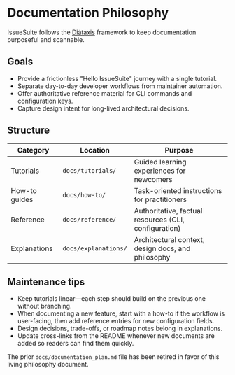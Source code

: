 # Documentation Philosophy

IssueSuite follows the [Diátaxis](https://diataxis.fr/) framework to keep documentation purposeful and scannable.

## Goals

- Provide a frictionless "Hello IssueSuite" journey with a single tutorial.
- Separate day-to-day developer workflows from maintainer automation.
- Offer authoritative reference material for CLI commands and configuration keys.
- Capture design intent for long-lived architectural decisions.

## Structure

| Category | Location | Purpose |
| --- | --- | --- |
| Tutorials | `docs/tutorials/` | Guided learning experiences for newcomers |
| How-to guides | `docs/how-to/` | Task-oriented instructions for practitioners |
| Reference | `docs/reference/` | Authoritative, factual resources (CLI, configuration) |
| Explanations | `docs/explanations/` | Architectural context, design docs, and philosophy |

## Maintenance tips

- Keep tutorials linear—each step should build on the previous one without branching.
- When documenting a new feature, start with a how-to if the workflow is user-facing, then add reference entries for new configuration fields.
- Design decisions, trade-offs, or roadmap notes belong in explanations.
- Update cross-links from the README whenever new documents are added so readers can find them quickly.

The prior `docs/documentation_plan.md` file has been retired in favor of this living philosophy document.
